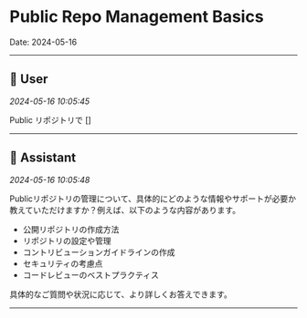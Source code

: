 # Public Repo Management Basics

Date: 2024-05-16

---

## 👤 User
*2024-05-16 10:05:45*

Public リポジトリで []

---

## 🤖 Assistant
*2024-05-16 10:05:48*

Publicリポジトリの管理について、具体的にどのような情報やサポートが必要か教えていただけますか？例えば、以下のような内容があります。

- 公開リポジトリの作成方法
- リポジトリの設定や管理
- コントリビューションガイドラインの作成
- セキュリティの考慮点
- コードレビューのベストプラクティス

具体的なご質問や状況に応じて、より詳しくお答えできます。

---
